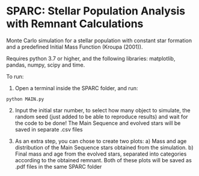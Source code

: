 # SPARC:  Stellar Population Analysis with Remnant Calculations


Monte Carlo simulation for a stellar population with constant star formation and a predefined Initial Mass Function (Kroupa (2001)).

Requires python 3.7 or higher, and the following libraries: matplotlib, pandas, numpy, scipy and time.

To run:
1) Open a terminal inside the SPARC folder, and run:

``` python MAIN.py ```

2) Input the initial star number, to select how many object to simulate, the random seed (just added to be able to reproduce results) and wait for the code to be done! The Main Sequence and evolved stars will be saved in separate .csv files

3) As an extra step, you can chose to create two plots:
a) Mass and age distribution of the Main Sequence stars obtained from the simulation.
b) Final mass and age from the evolved stars, separated into categories according to the obtained remnant.
Both of these plots will be saved as .pdf files in the same SPARC folder



